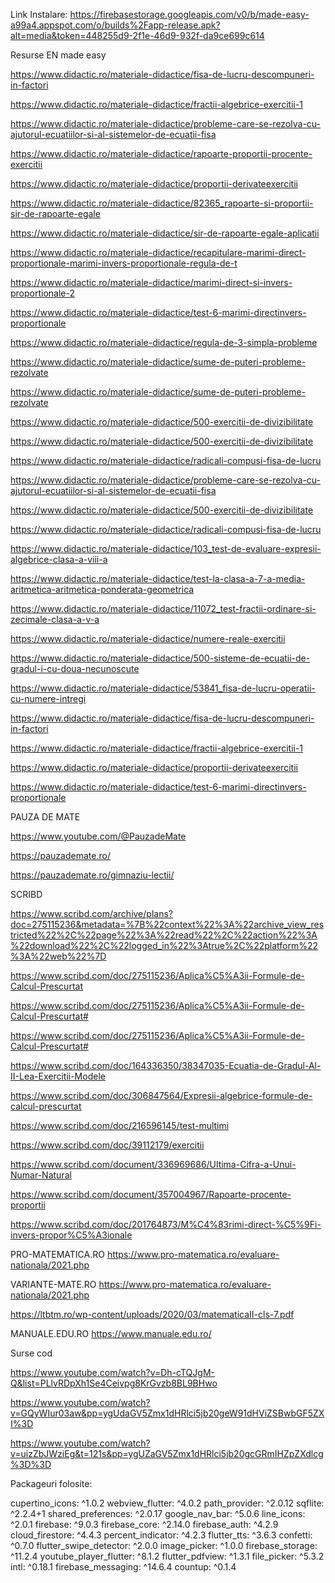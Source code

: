 Link Instalare: https://firebasestorage.googleapis.com/v0/b/made-easy-a99a4.appspot.com/o/builds%2Fapp-release.apk?alt=media&token=448255d9-2f1e-46d9-932f-da9ce699c614


Resurse EN made easy

https://www.didactic.ro/materiale-didactice/fisa-de-lucru-descompuneri-in-factori

https://www.didactic.ro/materiale-didactice/fractii-algebrice-exercitii-1

https://www.didactic.ro/materiale-didactice/probleme-care-se-rezolva-cu-ajutorul-ecuatiilor-si-al-sistemelor-de-ecuatii-fisa


https://www.didactic.ro/materiale-didactice/rapoarte-proportii-procente-exercitii


https://www.didactic.ro/materiale-didactice/proportii-derivateexercitii

https://www.didactic.ro/materiale-didactice/82365_rapoarte-si-proportii-sir-de-rapoarte-egale


https://www.didactic.ro/materiale-didactice/sir-de-rapoarte-egale-aplicatii


https://www.didactic.ro/materiale-didactice/recapitulare-marimi-direct-proportionale-marimi-invers-proportionale-regula-de-t


https://www.didactic.ro/materiale-didactice/marimi-direct-si-invers-proportionale-2


https://www.didactic.ro/materiale-didactice/test-6-marimi-directinvers-proportionale

https://www.didactic.ro/materiale-didactice/regula-de-3-simpla-probleme

https://www.didactic.ro/materiale-didactice/sume-de-puteri-probleme-rezolvate


https://www.didactic.ro/materiale-didactice/sume-de-puteri-probleme-rezolvate

https://www.didactic.ro/materiale-didactice/500-exercitii-de-divizibilitate

https://www.didactic.ro/materiale-didactice/500-exercitii-de-divizibilitate

https://www.didactic.ro/materiale-didactice/radicali-compusi-fisa-de-lucru

https://www.didactic.ro/materiale-didactice/probleme-care-se-rezolva-cu-ajutorul-ecuatiilor-si-al-sistemelor-de-ecuatii-fisa


https://www.didactic.ro/materiale-didactice/500-exercitii-de-divizibilitate


https://www.didactic.ro/materiale-didactice/radicali-compusi-fisa-de-lucru

https://www.didactic.ro/materiale-didactice/103_test-de-evaluare-expresii-algebrice-clasa-a-viii-a

https://www.didactic.ro/materiale-didactice/test-la-clasa-a-7-a-media-aritmetica-aritmetica-ponderata-geometrica

https://www.didactic.ro/materiale-didactice/11072_test-fractii-ordinare-si-zecimale-clasa-a-v-a

https://www.didactic.ro/materiale-didactice/numere-reale-exercitii

https://www.didactic.ro/materiale-didactice/500-sisteme-de-ecuatii-de-gradul-i-cu-doua-necunoscute

https://www.didactic.ro/materiale-didactice/53841_fisa-de-lucru-operatii-cu-numere-intregi


https://www.didactic.ro/materiale-didactice/fisa-de-lucru-descompuneri-in-factori

https://www.didactic.ro/materiale-didactice/fractii-algebrice-exercitii-1


https://www.didactic.ro/materiale-didactice/proportii-derivateexercitii

https://www.didactic.ro/materiale-didactice/test-6-marimi-directinvers-proportionale


PAUZA DE MATE


https://www.youtube.com/@PauzadeMate

https://pauzademate.ro/

https://pauzademate.ro/gimnaziu-lectii/



SCRIBD

https://www.scribd.com/archive/plans?doc=275115236&metadata=%7B%22context%22%3A%22archive_view_restricted%22%2C%22page%22%3A%22read%22%2C%22action%22%3A%22download%22%2C%22logged_in%22%3Atrue%2C%22platform%22%3A%22web%22%7D


https://www.scribd.com/doc/275115236/Aplica%C5%A3ii-Formule-de-Calcul-Prescurtat

https://www.scribd.com/doc/275115236/Aplica%C5%A3ii-Formule-de-Calcul-Prescurtat#

https://www.scribd.com/doc/275115236/Aplica%C5%A3ii-Formule-de-Calcul-Prescurtat#


https://www.scribd.com/doc/164336350/38347035-Ecuatia-de-Gradul-Al-II-Lea-Exercitii-Modele

https://www.scribd.com/doc/306847564/Expresii-algebrice-formule-de-calcul-prescurtat

https://www.scribd.com/doc/216596145/test-multimi


https://www.scribd.com/doc/39112179/exercitii


https://www.scribd.com/document/336969686/Ultima-Cifra-a-Unui-Numar-Natural

https://www.scribd.com/document/357004967/Rapoarte-procente-proportii

https://www.scribd.com/doc/201764873/M%C4%83rimi-direct-%C5%9Fi-invers-propor%C5%A3ionale




PRO-MATEMATICA.RO
https://www.pro-matematica.ro/evaluare-nationala/2021.php


VARIANTE-MATE.RO
https://www.pro-matematica.ro/evaluare-nationala/2021.php


https://ltbtm.ro/wp-content/uploads/2020/03/matematicaII-cls-7.pdf

MANUALE.EDU.RO
https://www.manuale.edu.ro/

Surse cod

https://www.youtube.com/watch?v=Dh-cTQJgM-Q&list=PLlvRDpXh1Se4Ceivpg8KrGvzb8BL9BHwo

https://www.youtube.com/watch?v=GQyWIur03aw&pp=ygUdaGV5Zmx1dHRlci5jb20geW91dHViZSBwbGF5ZXI%3D

https://www.youtube.com/watch?v=uizZbJWziEg&t=121s&pp=ygUZaGV5Zmx1dHRlci5jb20gcGRmIHZpZXdlcg%3D%3D


Packageuri folosite: 

cupertino_icons: ^1.0.2
webview_flutter: ^4.0.2
path_provider: ^2.0.12
sqflite: ^2.2.4+1
shared_preferences: ^2.0.17
google_nav_bar: ^5.0.6
line_icons: ^2.0.1
firebase: ^9.0.3
firebase_core: ^2.14.0
firebase_auth: ^4.2.9
cloud_firestore: ^4.4.3
percent_indicator: ^4.2.3
flutter_tts: ^3.6.3
confetti: ^0.7.0
flutter_swipe_detector: ^2.0.0
image_picker: ^1.0.0
firebase_storage: ^11.2.4
youtube_player_flutter: ^8.1.2
flutter_pdfview: ^1.3.1
file_picker: ^5.3.2
intl: ^0.18.1
firebase_messaging: ^14.6.4
countup: ^0.1.4
